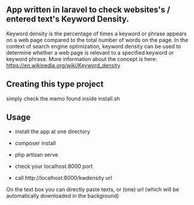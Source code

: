 ## App written in laravel to check websites's / entered text's Keyword Density.

Keyword density is the percentage of times a keyword or phrase appears on a web page compared to the total number of words on the page. In the context of search engine optimization, keyword density can be used to determine whether a web page is relevant to a specified keyword or keyword phrase. More information about the concept is here: https://en.wikipedia.org/wiki/Keyword_density

## Creating this type project

simply check the memo found inside install.sh

## Usage

- install the app at one directory
- composer install
- php artisan serve

- check your localhost:8000 port
- call http://localhost:8000/kwdensity url

On the text box you can directly paste texts, or (one) url (which will be automatically downloaded in the background)
